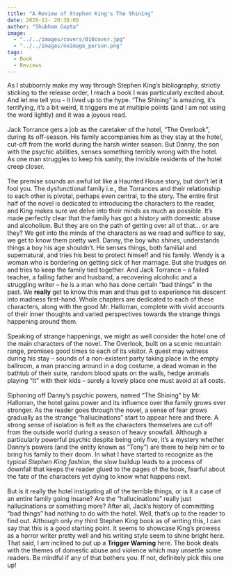 ```yaml
---
title: "A Review of Stephen King's The Shining"
date: 2020-11- 20:30:00
author: "Shubham Gupta"
image:
  - "../../images/covers/010cover.jpg"
  - "../../images/noimage_person.png"
tags:
  - Book
  - Reviews
---
```


As I stubbornly make my way through Stephen King’s bibliography, strictly sticking to the release order, I reach a book I was particularly excited about. And let me tell you - it lived up to the hype. “The Shining” is amazing, it’s terrifying, it’s a bit weird, it triggers me at multiple points (and I am not using the word lightly) and it was a joyous read.
<br><br>
Jack Torrance gets a job as the caretaker of the hotel, “The Overlook”, during its off-season. His family accompanies him as they stay at the hotel, cut-off from the world during the harsh winter season. But Danny, the son with the psychic abilities, senses something terribly wrong with the hotel. As one man struggles to keep his sanity, the invisible residents of the hotel creep closer.
<br><br>
The premise sounds an awful lot like a Haunted House story, but don’t let it fool you. The dysfunctional family i.e., the Torrances and their relationship to each other is pivotal, perhaps even central, to the story. The entire first half of the novel is dedicated to introducing the characters to the reader, and King makes sure we delve into their minds as much as possible. It’s made perfectly clear that the family has got a history with domestic abuse and alcoholism. But they are on the path of getting over all of that… or are they?
We get into the minds of the characters as we read and suffice to say, we get to know them pretty well. Danny, the boy who <em>shines</em>, understands things a boy his age shouldn’t. He senses things, both familial and supernatural, and tries his best to protect himself and his family. Wendy is a woman who is bordering on getting sick of her marriage. But she trudges on and tries to keep the family tied together. And Jack Torrance – a failed teacher, a failing father and husband, a recovering alcoholic and a struggling writer – he is a man who has done certain “bad things” in the past. We <strong>really</strong> get to know this man and thus get to experience his descent into madness first-hand. Whole chapters are dedicated to each of these characters, along with the good Mr. Hallorran, complete with vivid accounts of their inner thoughts and varied perspectives towards the strange things happening around them.
<br><br>
Speaking of strange happenings, we might as well consider the hotel one of the main characters of the novel. The Overlook, built on a scenic mountain range, promises good times to each of its visitor. A guest may witness during his stay – sounds of a non-existent party taking place in the empty ballroom, a man prancing around in a dog costume, a dead woman in the bathtub of their suite, random blood spats on the walls, hedge animals playing “It” with their kids – surely a lovely place one must avoid at all costs.
<br><br>
Siphoning off Danny’s psychic powers, named “The Shining” by Mr. Hallorran, the hotel gains power and its influence over the family grows ever stronger. As the reader goes through the novel, a sense of fear grows gradually as the strange “hallucinations” start to appear here and there. A strong sense of isolation is felt as the characters themselves are cut off from the outside world during a season of heavy snowfall. Although a particularly powerful psychic despite being only five, it’s a mystery whether Danny’s powers (and the entity known as “Tony”) are there to help him or to bring his family to their doom. In what I have started to recognize as the typical <em>Stephen King fashion</em>, the slow buildup leads to a process of downfall that keeps the reader glued to the pages of the book, fearful about the fate of the characters yet dying to know what happens next.
<br><br>
But is it really the hotel instigating all of the terrible things, or is it a case of an entire family going insane? Are the “hallucinations” really just hallucinations or something more? After all, Jack’s history of committing “bad things” had nothing to do with the hotel. Well, that’s up to the reader to find out.
Although only my third Stephen King book as of writing this, I can say that this is a good starting point. It seems to showcase King’s prowess as a horror writer pretty well and his writing style seem to shine bright here. That said, I am inclined to put up a <strong>Trigger Warning</strong> here. The book deals with the themes of domestic abuse and violence which may unsettle some readers. Be mindful if any of that bothers you. If not, definitely pick this one up!
<br><br>

